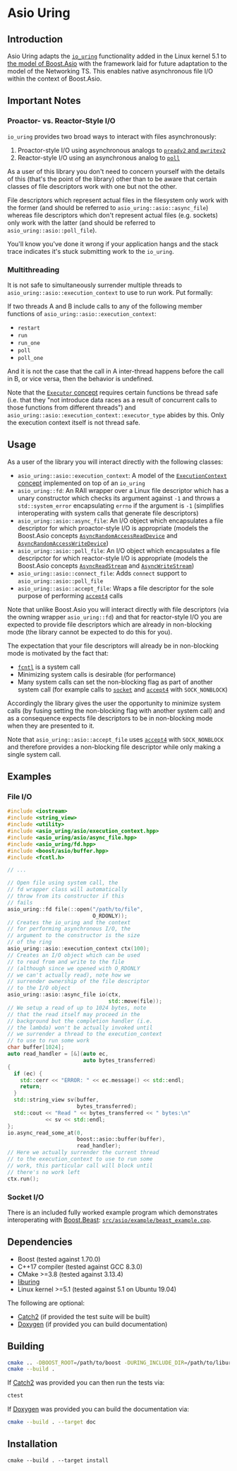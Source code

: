 # Asio Uring

## Introduction

Asio Uring adapts the [`io_uring`](http://kernel.dk/io_uring.pdf) functionality added in the Linux kernel 5.1 to [the model of Boost.Asio](https://www.youtube.com/watch?v=hdRpCo94_C4) with the framework laid for future adaptation to the model of the Networking TS. This enables native asynchronous file I/O within the context of Boost.Asio.

## Important Notes

### Proactor- vs. Reactor-Style I/O

`io_uring` provides two broad ways to interact with files asynchronously:

1. Proactor-style I/O using asynchronous analogs to [`preadv2` and `pwritev2`](https://manpages.debian.org/testing/manpages-dev/preadv2.2.en.html)
2. Reactor-style I/O using an asynchronous analog to [`poll`](http://man7.org/linux/man-pages/man2/poll.2.html)

As a user of this library you don't need to concern yourself with the details of this (that's the point of the library) other than to be aware that certain classes of file descriptors work with one but not the other.

File descriptors which represent actual files in the filesystem only work with the former (and should be referred to `asio_uring::asio::async_file`) whereas file descriptors which don't represent actual files (e.g. sockets) only work with the latter (and should be referred to `asio_uring::asio::poll_file`).

You'll know you've done it wrong if your application hangs and the stack trace indicates it's stuck submitting work to the `io_uring`.

### Multithreading

It is not safe to simultaneously surrender multiple threads to `asio_uring::asio::execution_context` to use to run work. Put formally:

If two threads A and B include calls to any of the following member functions of `asio_uring::asio::execution_context`:

- `restart`
- `run`
- `run_one`
- `poll`
- `poll_one`

And it is not the case that the call in A inter-thread happens before the call in B, or vice versa, then the behavior is undefined.

Note that the [`Executor` concept](https://www.boost.org/doc/libs/1_70_0/doc/html/boost_asio/reference/Executor1.html) requires certain functions be thread safe (i.e. that they "not introduce data races as a result of concurrent calls to those functions from different threads") and `asio_uring::asio::execution_context::executor_type` abides by this. Only the execution context itself is not thread safe.

## Usage

As a user of the library you will interact directly with the following classes:

- `asio_uring::asio::execution_context`: A model of the [`ExecutionContext` concept](https://www.boost.org/doc/libs/1_70_0/doc/html/boost_asio/reference/ExecutionContext.html) implemented on top of an `io_uring`
- `asio_uring::fd`: An RAII wrapper over a Linux file descriptor which has a unary constructor which checks its argument against `-1` and throws a `std::system_error` encapsulating `errno` if the argument is `-1` (simplifies interoperating with system calls that generate file descriptors)
- `asio_uring::asio::async_file`: An I/O object which encapsulates a file descriptor for which proactor-style I/O is appropriate (models the Boost.Asio concepts [`AsyncRandomAccessReadDevice`](https://www.boost.org/doc/libs/1_70_0/doc/html/boost_asio/reference/AsyncRandomAccessReadDevice.html) and [`AsyncRandomAccessWriteDevice`](https://www.boost.org/doc/libs/1_70_0/doc/html/boost_asio/reference/AsyncRandomAccessWriteDevice.html))
- `asio_uring::asio::poll_file`: An I/O object which encapsulates a file descripctor for which reactor-style I/O is appropriate (models the Boost.Asio concepts [`AsyncReadStream`](https://www.boost.org/doc/libs/1_70_0/doc/html/boost_asio/reference/AsyncReadStream.html) and [`AsyncWriteStream`](https://www.boost.org/doc/libs/1_70_0/doc/html/boost_asio/reference/AsyncWriteStream.html))
- `asio_uring::asio::connect_file`: Adds `connect` support to `asio_uring::asio::poll_file`
- `asio_uring::asio::accept_file`: Wraps a file descriptor for the sole purpose of performing [`accept4`](https://linux.die.net/man/2/accept4) calls

Note that unlike Boost.Asio you will interact directly with file descriptors (via the owning wrapper `asio_uring::fd`) and that for reactor-style I/O you are expected to provide file descriptors which are already in non-blocking mode (the library cannot be expected to do this for you).

The expectation that your file descriptors will already be in non-blocking mode is motivated by the fact that:

- [`fcntl`](http://man7.org/linux/man-pages/man2/fcntl.2.html) is a system call
- Minimizing system calls is desirable (for performance)
- Many system calls can set the non-blocking flag as part of another system call (for example calls to [`socket`](http://man7.org/linux/man-pages/man2/socket.2.html) and [`accept4`](https://linux.die.net/man/2/accept4) with `SOCK_NONBLOCK`)

Accordingly the library gives the user the opportunity to minimize system calls (by fusing setting the non-blocking flag with another system call) and as a consequence expects file descriptors to be in non-blocking mode when they are presented to it.

Note that `asio_uring::asio::accept_file` uses [`accept4`](https://linux.die.net/man/2/accept4) with `SOCK_NONBLOCK` and therefore provides a non-blocking file descriptor while only making a single system call.

## Examples

### File I/O

```c++
#include <iostream>
#include <string_view>
#include <utility>
#include <asio_uring/asio/execution_context.hpp>
#include <asio_uring/asio/async_file.hpp>
#include <asio_uring/fd.hpp>
#include <boost/asio/buffer.hpp>
#include <fcntl.h>

// ...

// Open file using system call, the
// fd wrapper class will automatically
// throw from its constructor if this
// fails
asio_uring::fd file(::open("/path/to/file",
                           O_RDONLY));
// Creates the io_uring and the context
// for performing asynchronous I/O, the
// argument to the constructor is the size
// of the ring
asio_uring::asio::execution_context ctx(100);
// Creates an I/O object which can be used
// to read from and write to the file
// (although since we opened with O_RDONLY
// we can't actually read), note how we
// surrender ownership of the file descriptor
// to the I/O object
asio_uring::asio::async_file io(ctx,
                                std::move(file));
// We setup a read of up to 1024 bytes, note
// that the read itself may proceed in the
// background but the completion handler (i.e.
// the lambda) won't be actually invoked until
// we surrender a thread to the execution_context
// to use to run some work
char buffer[1024];
auto read_handler = [&](auto ec,
                        auto bytes_transferred)
{
  if (ec) {
    std::cerr << "ERROR: " << ec.message() << std::endl;
    return;
  }
  std::string_view sv(buffer,
                      bytes_transferred);
  std::cout << "Read " << bytes_transferred << " bytes:\n"
            << sv << std::endl;
};
io.async_read_some_at(0,
                      boost::asio::buffer(buffer),
                      read_handler);
// Here we actually surrender the current thread
// to the execution_context to use to run some
// work, this particular call will block until
// there's no work left
ctx.run();
```

### Socket I/O

There is an included fully worked example program which demonstrates interoperating with [Boost.Beast](https://www.boost.org/doc/libs/1_70_0/libs/beast/doc/html/index.html): [`src/asio/example/beast_example.cpp`](src/asio/example/beast_example.cpp).

## Dependencies

- Boost (tested against 1.70.0)
- C++17 compiler (tested against GCC 8.3.0)
- CMake >=3.8 (tested against 3.13.4)
- [liburing](http://git.kernel.dk/cgit/liburing/)
- Linux kernel >=5.1 (tested against 5.1 on Ubuntu 19.04)

The following are optional:

- [Catch2](https://github.com/catchorg/Catch2) (if provided the test suite will be built)
- [Doxygen](http://www.doxygen.nl/) (if provided you can build documentation)

## Building

```bash
cmake .. -DBOOST_ROOT=/path/to/boost -DURING_INCLUDE_DIR=/path/to/liburing/src -DURING_LIBRARY=/path/to/liburing.a
cmake --build .
```

If [Catch2](https://github.com/catchorg/Catch2) was provided you can then run the tests via:

```bash
ctest
```

If [Doxygen](http://www.doxygen.nl/) was provided you can build the documentation via:

```bash
cmake --build . --target doc
```

## Installation

`cmake --build . --target install`
